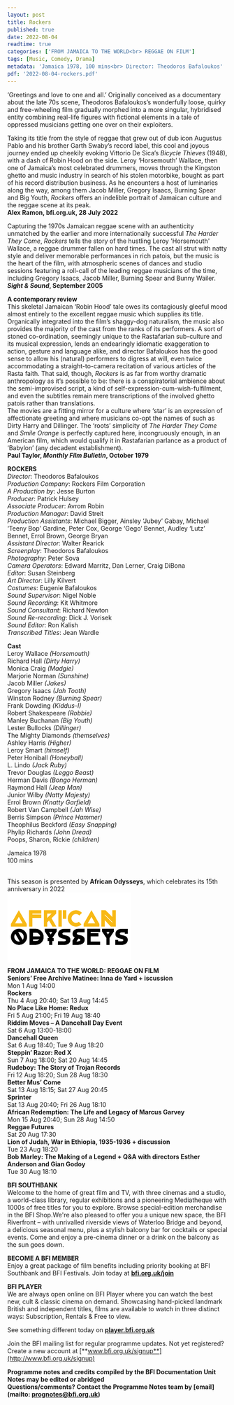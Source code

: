 ```yaml
---
layout: post
title: Rockers
published: true
date: 2022-08-04
readtime: true
categories: ['FROM JAMAICA TO THE WORLD<br> REGGAE ON FILM']
tags: [Music, Comedy, Drama]
metadata: 'Jamaica 1978, 100 mins<br> Director: Theodoros Bafaloukos'
pdf: '2022-08-04-rockers.pdf'
---
```


‘Greetings and love to one and all.’ Originally conceived as a documentary about the late 70s scene, Theodoros Bafaloukos’s wonderfully loose, quirky and free-wheeling film gradually morphed into a more singular, hybridised entity combining real-life figures with fictional elements in a tale of oppressed musicians getting one over on their exploiters.

Taking its title from the style of reggae that grew out of dub icon Augustus Pablo and his brother Garth Swaby’s record label, this cool and joyous journey ended up cheekily evoking Vittorio De Sica’s _Bicycle Thieves_ (1948), with a dash of Robin Hood on the side. Leroy ‘Horsemouth’ Wallace, then one of Jamaica’s most celebrated drummers, moves through the Kingston ghetto and music industry in search of his stolen motorbike, bought as part of his record distribution business. As he encounters a host of luminaries along the way, among them Jacob Miller, Gregory Isaacs, Burning Spear and Big Youth, _Rockers_ offers an indelible portrait of Jamaican culture and the reggae scene at its peak.  
**Alex Ramon, bfi.org.uk, 28 July 2022**  

Capturing the 1970s Jamaican reggae scene with an authenticity unmatched by the earlier and more internationally successful _The Harder They Come_, _Rockers_ tells the story of the hustling Leroy 'Horsemouth' Wallace, a reggae drummer fallen on hard times. The cast all strut with natty style and deliver memorable performances in rich patois, but the music is the heart of the film, with atmospheric scenes of dances and studio sessions featuring a roll-call of the leading reggae musicians of the time, including Gregory Isaacs, Jacob Miller, Burning Spear and Bunny Wailer.  
**_Sight & Sound_, September 2005**  

**A contemporary review**  
This skeletal Jamaican ‘Robin Hood’ tale owes its contagiously gleeful mood almost entirely to the excellent reggae music which supplies its title. Organically integrated into the film’s shaggy-dog naturalism, the music also provides the majority of the cast from the ranks of its performers. A sort of stoned co-ordination, seemingly unique to the Rastafarian sub-culture and its musical expression, lends an endearingly idiomatic exaggeration to action, gesture and language alike, and director Bafaloukos has the good sense to allow his (natural) performers to digress at will, even twice accommodating a straight-to-camera recitation of various articles of the Rasta faith. That said, though, _Rockers_ is as far from worthy dramatic anthropology as it’s possible to be: there is a conspiratorial ambience about the semi-improvised script, a kind of self-expression-cum-wish-fulfilment, and even the subtitles remain mere transcriptions of the involved ghetto patois rather than translations.  
The movies are a fitting mirror for a culture where ‘star’ is an expression of affectionate greeting and where musicians co-opt the names of such as Dirty Harry and Dillinger. The ‘roots’ simplicity of _The Harder They Come_ and _Smile Orange_ is perfectly captured here, incongruously enough, in an American film, which would qualify it in Rastafarian parlance as a product of ‘Babylon’ (any decadent establishment).  
**Paul Taylor, _Monthly Film Bulletin_, October 1979**  

**ROCKERS**  
_Director_: Theodoros Bafaloukos  
_Production Company_: Rockers Film Corporation  
_A Production by_: Jesse Burton  
_Producer_: Patrick Hulsey  
_Associate Producer_: Avrom Robin  
_Production Manager_: David Streit  
_Production Assistants_: Michael Bigger, Ainsley ‘Jubey’ Gabay, Michael ‘Teeny Bop’ Gardine, Peter Cox, George ‘Gego’ Bennet, Audley ‘Lutz’ Bennet, Errol Brown, George Bryan  
_Assistant Director_: Walter Rearick  
_Screenplay_: Theodoros Bafaloukos  
_Photography_: Peter Sova  
_Camera Operators_: Edward Marritz, Dan Lerner, Craig DiBona  
_Editor_: Susan Steinberg  
_Art Director_: Lilly Kilvert  
_Costumes_: Eugenie Bafaloukos  
_Sound Supervisor_: Nigel Noble  
_Sound Recording_: Kit Whitmore  
_Sound Consultant_: Richard Newton  
_Sound Re-recording_: Dick J. Vorisek  
_Sound Editor_: Ron Kalish  
_Transcribed Titles_: Jean Wardle

**Cast**  
Leroy Wallace _(Horsemouth)_  
Richard Hall _(Dirty Harry)_  
Monica Craig _(Madgie)_  
Marjorie Norman _(Sunshine)_  
Jacob Miller _(Jakes)_  
Gregory Isaacs _(Jah Tooth)_  
Winston Rodney _(Burning Spear)_  
Frank Dowding _(Kiddus-I)_  
Robert Shakespeare _(Robbie)_  
Manley Buchanan _(Big Youth)_  
Lester Bullocks _(Dillinger)_  
The Mighty Diamonds _(themselves)_  
Ashley Harris _(Higher)_  
Leroy Smart _(himself)_  
Peter Honiball _(Honeyball)_  
L. Lindo _(Jack Ruby)_  
Trevor Douglas _(Leggo Beast)_  
Herman Davis _(Bongo Herman)_  
Raymond Hall _(Jeep Man)_  
Junior Wilby _(Natty Majesty)_  
Errol Brown _(Knatty Garfield)_  
Robert Van Campbell _(Jah Wise)_  
Berris Simpson _(Prince Hammer)_  
Theophilus Beckford _(Easy Snapping)_  
Phylip Richards _(John Dread)_  
Poops, Sharon, Rickie _(children)_  

Jamaica 1978  
100 mins  
<br>

This season is presented by **African Odysseys**, which celebrates its 15th anniversary in 2022  
<img style="float: left;" src="/img/african-odysseys.png">
<br><br><br><br><br><br><br><br><br><br>
**FROM JAMAICA TO THE WORLD: REGGAE ON FILM**  
**Seniors’ Free Archive Matinee: Inna de Yard + iscussion**  
Mon 1 Aug 14:00  
**Rockers**  
Thu 4 Aug 20:40; Sat 13 Aug 14:45  
**No Place Like Home: Redux**  
Fri 5 Aug 21:00; Fri 19 Aug 18:40  
**Riddim Moves – A Dancehall Day Event**  
Sat 6 Aug 13:00-18:00  
**Dancehall Queen**  
Sat 6 Aug 18:40; Tue 9 Aug 18:20  
**Steppin’ Razor: Red X**  
Sun 7 Aug 18:00; Sat 20 Aug 14:45  
**Rudeboy: The Story of Trojan Records**  
Fri 12 Aug 18:20; Sun 28 Aug 18:30  
**Better Mus’ Come**  
Sat 13 Aug 18:15; Sat 27 Aug 20:45  
**Sprinter**  
Sat 13 Aug 20:40; Fri 26 Aug 18:10  
**African Redemption: The Life and Legacy of Marcus Garvey**  
Mon 15 Aug 20:40; Sun 28 Aug 14:50  
**Reggae Futures**  
Sat 20 Aug 17:30  
**Lion of Judah, War in Ethiopia, 1935-1936 + discussion**  
Tue 23 Aug 18:20  
**Bob Marley: The Making of a Legend + Q&A with directors Esther Anderson and Gian Godoy**  
Tue 30 Aug 18:10  

**BFI SOUTHBANK**  
Welcome to the home of great film and TV, with three cinemas and a studio, a world-class library, regular exhibitions and a pioneering Mediatheque with 1000s of free titles for you to explore. Browse special-edition merchandise in the BFI Shop.We&#39;re also pleased to offer you a unique new space, the BFI Riverfront – with unrivalled riverside views of Waterloo Bridge and beyond, a delicious seasonal menu, plus a stylish balcony bar for cocktails or special events. Come and enjoy a pre-cinema dinner or a drink on the balcony as the sun goes down.  

**BECOME A BFI MEMBER**  
Enjoy a great package of film benefits including priority booking at BFI Southbank and BFI Festivals. Join today at [**bfi.org.uk/join**](http://www.bfi.org.uk/join)  

**BFI PLAYER**  
 We are always open online on BFI Player where you can watch the best new, cult &amp; classic cinema on demand. Showcasing hand-picked landmark British and independent titles, films are available to watch in three distinct ways: Subscription, Rentals &amp; Free to view.  

See something different today on [**player.bfi.org.uk**](https://player.bfi.org.uk)  

Join the BFI mailing list for regular programme updates. Not yet registered? Create a new account at [**www.bfi.org.uk/signup**](http://www.bfi.org.uk/signup)

**Programme notes and credits compiled by the BFI Documentation Unit  
Notes may be edited or abridged  
Questions/comments? Contact the Programme Notes team by [email](mailto: prognotes@bfi.org.uk)**

